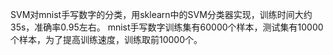 SVM对mnist手写数字的分类，用sklearn中的SVM分类器实现，训练时间大约35s，准确率0.95左右。 mnist手写数字训练集有60000个样本，测试集有10000个样本，为了提高训练速度，训练取前10000个。


